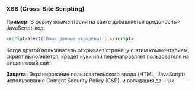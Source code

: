 ### **XSS (Cross-Site Scripting)**

**Пример:** В форму комментария на сайте добавляется вредоносный JavaScript-код:

```html
<script>alert('Ваши данные украдены!');</script>
```

Когда другой пользователь открывает страницу с этим комментарием, скрипт выполняется, крадет куки или перенаправляет пользователя на фишинговый сайт.

**Защита:** Экранирование пользовательского ввода (HTML, JavaScript), использование Content Security Policy (CSP), и валидация данных.